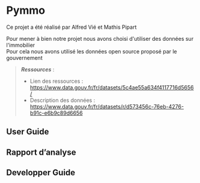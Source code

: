 # Pymmo

Ce projet a été réalisé par Alfred Vié et Mathis Pipart  

Pour mener à bien notre projet nous avons choisi d'utiliser des données sur l'immobilier  
Pour cela nous avons utilisé les données open source proposé par le gouvernement  

> ***Ressources*** :  
> * Lien des ressources : https://www.data.gouv.fr/fr/datasets/5c4ae55a634f4117716d5656/  
> * Description des données : https://www.data.gouv.fr/fr/datasets/r/d573456c-76eb-4276-b91c-e6b9c89d6656  

## User Guide

## Rapport d’analyse

## Developper Guide